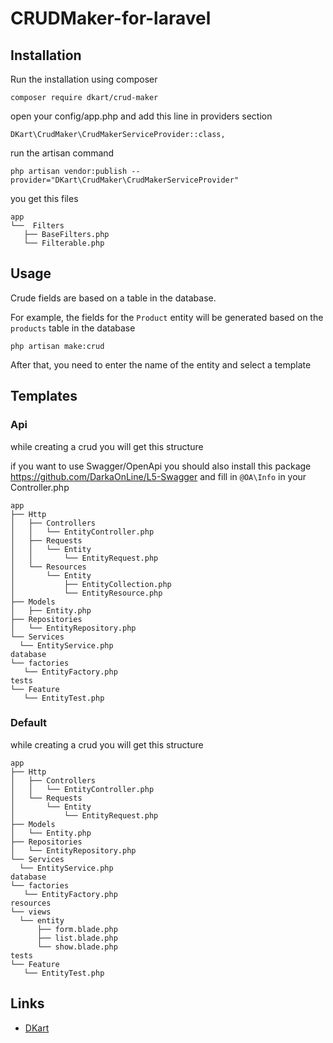 # CRUDMaker-for-laravel

## Installation

Run the installation using composer
  ```
  composer require dkart/crud-maker
  ```
open your config/app.php and add this line in providers section
  ```
  DKart\CrudMaker\CrudMakerServiceProvider::class,
  ```

run the artisan command
  ```
  php artisan vendor:publish --provider="DKart\CrudMaker\CrudMakerServiceProvider"
  ```
you get this files
  ```
app
└──  Filters
    ├── BaseFilters.php
    └── Filterable.php
  ```

## Usage

Crude fields are based on a table in the database.

For example, the fields for the ```Product``` entity will be generated based on the ```products``` table in the database


  ```
  php artisan make:crud
  ```

After that, you need to enter the name of the entity and select a template

## Templates
### Api
while creating a crud you will get this structure

if you want to use Swagger/OpenApi you should also install this package https://github.com/DarkaOnLine/L5-Swagger and fill in ```@OA\Info``` in your Controller.php
  ```
app
├── Http
│   ├── Controllers
│   │   └── EntityController.php
│   ├── Requests
│   │   └── Entity
│   │       └── EntityRequest.php
│   └── Resources
│       └── Entity
│           ├── EntityCollection.php
│           └── EntityResource.php
├── Models
│   ├── Entity.php
├── Repositories
│   └── EntityRepository.php
└── Services
    └── EntityService.php
database
└── factories
    └── EntityFactory.php
tests
└── Feature
    └── EntityTest.php
  ```

### Default
while creating a crud you will get this structure
  ```
app
├── Http
│   ├── Controllers
│   │   └── EntityController.php
│   └── Requests
│       └── Entity
│           └── EntityRequest.php
├── Models
│   └── Entity.php
├── Repositories
│   └── EntityRepository.php
└── Services
    └── EntityService.php
database
└── factories
    └── EntityFactory.php
resources
└── views
    └── entity
        ├── form.blade.php
        ├── list.blade.php
        └── show.blade.php
tests
└── Feature
    └── EntityTest.php

  ```

## Links

- [DKart](http://www.dkart.pro/)  

